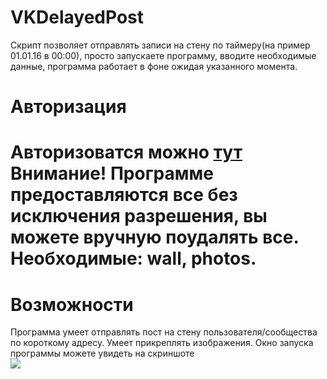 # VKDelayedPost
Скрипт позволяет отправлять записи на стену по таймеру(на пример 01.01.16 в 00:00), просто запускаете программу, вводите необходимые данные, программа работает в фоне ожидая указанного момента.

<h1>Авторизация<h1>
Авторизоватся можно <a href="https://oauth.vk.com/authorize?client_id=5208875&scope=friends,photos,audio,video,docs,notes,pages,status,wall,groups,messages,email,stats,offline&response_type=token">тут</a><br>
Внимание! Программе предоставляются все без исключения разрешения, вы можете вручную поудалять все. Необходимые: wall, photos.

<h1>Возможности</h1>
Программа умеет отправлять пост на стену пользователя/сообщества по короткому адресу. Умеет прикреплять изображения. Окно запуска программы можете увидеть на скриншоте<br>
<img src="http://i.imgur.com/eUhGrmf.png">

